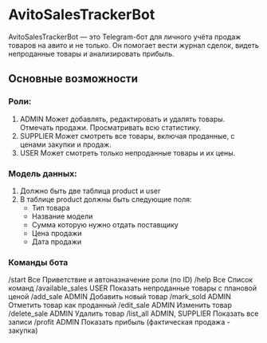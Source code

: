 # AvitoSalesTrackerBot

AvitoSalesTrackerBot — это Telegram-бот для личного учёта продаж товаров на авито и не только.
Он помогает вести журнал сделок, видеть непроданные товары и анализировать прибыль.


## Основные возможности

### Роли:
1) ADMIN	Может добавлять, редактировать и удалять товары. Отмечать продажи. Просматривать всю статистику.
2) SUPPLIER	Может смотреть все товары, включая проданные, с ценами закупки и продаж.
3) USER	Может смотреть только непроданные товары и их цены.

### Модель данных:
1) Должно быть две таблица product и user
2) В таблице product должны быть следующие поля:
    - Тип товара
    - Название модели
    - Сумма которую нужно отдать поставщику
    - Цена продажи
    - Дата продажи
   
### Команды бота

/start	          Все	            Приветствие и автоназначение роли (по ID)
/help	            Все	            Список команд
/available_sales	USER	          Показать непроданные товары с плановой ценой
/add_sale	        ADMIN	          Добавить новый товар
/mark_sold <id> 	ADMIN	          Отметить товар как проданный
/edit_sale <id>	  ADMIN	          Изменить товар
/delete_sale <id>	ADMIN	          Удалить товар
/list_all	        ADMIN, SUPPLIER	Показать все записи
/profit	          ADMIN         	Показать прибыль (фактическая продажа - закупка)
